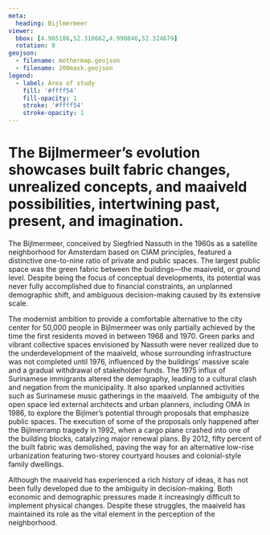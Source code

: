 ```yaml
---
meta:
  heading: Bijlmermeer
viewer:
  bbox: [4.965186,52.310662,4.990846,52.324679]
  rotation: 0 
geojson:
  - filename: mothermap.geojson
  - filename: 200mask.geojson
legend:
  - label: Area of study
    fill: '#ffff54'
    fill-opacity: 1
    stroke: '#ffff54'
    stroke-opacity: 1
---
```

# The Bijlmermeer’s evolution showcases built fabric changes, unrealized concepts, and maaiveld possibilities, intertwining past, present, and imagination.

The Bijlmermeer, conceived by Siegfried Nassuth in the 1960s as a satellite neighborhood for Amsterdam based on CIAM principles, featured a distinctive one-to-nine ratio of private and public spaces. The largest public space was the green fabric between the buildings—the maaiveld, or ground level. Despite being the focus of conceptual developments, its potential was never fully accomplished due to financial constraints, an unplanned demographic shift, and ambiguous decision-making caused by its extensive scale.

The modernist ambition to provide a comfortable alternative to the city center for 50,000 people in Bijlmermeer was only partially achieved by the time the first residents moved in between 1968 and 1970. Green parks and vibrant collective spaces envisioned by Nassuth were never realized due to the underdevelopment of the maaiveld, whose surrounding infrastructure was not completed until 1976, influenced by the buildings’ massive scale and a gradual withdrawal of stakeholder funds. The 1975 influx of Surinamese immigrants altered the demography, leading to a cultural clash and negation from the municipality. It also sparked unplanned activities such as Surinamese music gatherings in the maaiveld. The ambiguity of the open space led external architects and urban planners, including OMA in 1986, to explore the Bijlmer’s potential through proposals that emphasize public spaces. The execution of some of the proposals only happened after the Bijlmerramp tragedy in 1992, when a cargo plane crashed into one of the building blocks, catalyzing major renewal plans. By 2012, fifty percent of the built fabric was demolished, paving the way for an alternative low-rise urbanization featuring two-storey courtyard houses and colonial-style family dwellings.

Although the maaiveld has experienced a rich history of ideas, it has not been fully developed due to the ambiguity in decision-making. Both economic and demographic pressures made it increasingly difficult to implement physical changes. Despite these struggles, the maaiveld has maintained its role as the vital element in the perception of the neighborhood. 